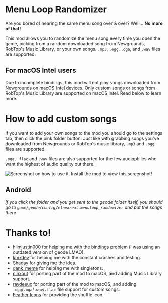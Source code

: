 # Menu Loop Randomizer

Are you bored of hearing the same menu song <cr>over & over</cr>? Well... **No more of that!**

This mod allows you to randomize the menu song every time you open the game, picking from a random downloaded song from Newgrounds, RobTop's Music Library, or your own songs. `.mp3`, `.ogg`, `.oga`, and `.wav` files are supported.

## For macOS Intel users

Due to incomplete bindings, <cr>this mod will not play songs downloaded from Newgrounds on macOS Intel devices</cr>. <cy>Only custom songs or songs from RobTop's Music Library are supported on macOS Intel.</cy> Read below to learn more.

# How to add custom songs

If you want to add your own songs to the mod you should go to the settings tab, then click the <c>pink</c> folder button. Just like with grabbing songs you've downloaded from Newgrounds or RobTop's music library, `.mp3` and `.ogg` files are supported.

`.oga`, `.flac` and `.wav` files are also supported for the few audiophiles who want the highest of audio quality out there.

![Screenshot on how to use it. Install the mod to view this screenshot!](elnexreal.menuloop_randomizer/screenshot.png)

## Android

<co>*If you click the folder and you get sent to the geode folder itself, you should go to `game/geode/config/elnexreal.menuloop_randomizer` and put the songs there*</co>

# Thanks to!

- [hiimjustin000](https://github.com/hiimjustin000) <cj>for helping me with the bindings problem (i was using an outdated version of geode LMAO).</cj>
- [km7dev](https://github.com/Kingminer7) <cj>for helping me with the constant crashes and testing.</cj>
- <cj>Shaday for giving me the idea.<cj>
- [dank_meme](https://github.com/dankmeme01) <cj>for helping me with singletons.</cj>
- [ninxout](https://github.com/ninXout) <cy>for porting part of the mod to macOS, and adding Music Library support.</c>
- [raydeeux](https://github.com/RayDeeUx) <cy>for porting part of the mod to macOS, and adding `.ogg`/`.oga`/`.wav`/`.flac` file support for custom songs.</cj>
- [Feather Icons](https://feathericons.com) <cj>for providing the shuffle icon.</cj>